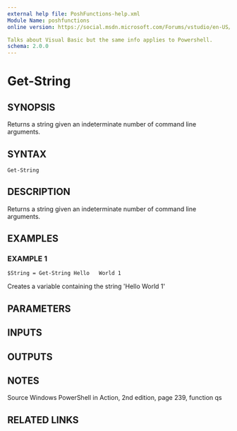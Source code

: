 ```yaml
---
external help file: PoshFunctions-help.xml
Module Name: poshfunctions
online version: https://social.msdn.microsoft.com/Forums/vstudio/en-US/0221d962-26e6-4a7e-be7a-72cd669a0dfc/why-systemmathround0251-2?forum=vbgeneral

Talks about Visual Basic but the same info applies to Powershell.
schema: 2.0.0
---
```


# Get-String

## SYNOPSIS
Returns a string given an indeterminate number of command line arguments.

## SYNTAX

```
Get-String
```

## DESCRIPTION
Returns a string given an indeterminate number of command line arguments.

## EXAMPLES

### EXAMPLE 1
```
$String = Get-String Hello   World 1
```

Creates a variable containing the string 'Hello World 1'

## PARAMETERS

## INPUTS

## OUTPUTS

## NOTES
Source Windows PowerShell in Action, 2nd edition, page 239, function qs

## RELATED LINKS
